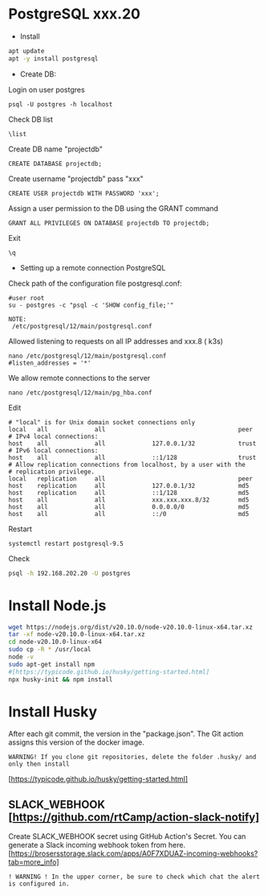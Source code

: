 # PostgreSQL  xxx.20

* Install

```bash
apt update
apt -y install postgresql
```

* Create DB:

Login on user postgres
```
psql -U postgres -h localhost
```
Check DB list
```
\list
```
Create DB name "projectdb"
```
CREATE DATABASE projectdb;
```
Create username "projectdb" pass "xxx"
```
CREATE USER projectdb WITH PASSWORD 'xxx';
```
Assign a user permission to the DB using the GRANT command
```
GRANT ALL PRIVILEGES ON DATABASE projectdb TO projectdb;
```
Exit
```
\q
```


* Setting up a remote connection PostgreSQL

Check path of the configuration file postgresql.conf:

```
#user root
su - postgres -c "psql -c 'SHOW config_file;'"
```
```
NOTE:
 /etc/postgresql/12/main/postgresql.conf

```
Allowed listening to requests on all IP addresses and xxx.8 ( k3s)
```
nano /etc/postgresql/12/main/postgresql.conf
#listen_addresses = '*'
```
We allow remote connections to the server
```
nano /etc/postgresql/12/main/pg_hba.conf
```

Edit
```
# "local" is for Unix domain socket connections only
local   all             all                                     peer
# IPv4 local connections:
host    all             all             127.0.0.1/32            trust
# IPv6 local connections:
host    all             all             ::1/128                 trust
# Allow replication connections from localhost, by a user with the
# replication privilege.
local   replication     all                                     peer
host    replication     all             127.0.0.1/32            md5
host    replication     all             ::1/128                 md5
host    all             all             xxx.xxx.xxx.8/32        md5
host    all             all             0.0.0.0/0               md5
host    all             all             ::/0                    md5
```

Restart
```
systemctl restart postgresql-9.5
```

Check
```bash
psql -h 192.168.202.20 -U postgres
```

# Install Node.js

```bash
wget https://nodejs.org/dist/v20.10.0/node-v20.10.0-linux-x64.tar.xz
tar -xf node-v20.10.0-linux-x64.tar.xz
cd node-v20.10.0-linux-x64
sudo cp -R * /usr/local
node -v
sudo apt-get install npm 
#[https://typicode.github.io/husky/getting-started.html]
npx husky-init && npm install
```

# Install Husky

After each git commit, the version in the "package.json". The Git action assigns this version of the docker image.

```
WARNING! If you clone git repositories, delete the folder .husky/ and only then install
```
[https://typicode.github.io/husky/getting-started.html]


## SLACK_WEBHOOK   [https://github.com/rtCamp/action-slack-notify]

Create SLACK_WEBHOOK secret using GitHub Action's Secret. You can generate a Slack incoming webhook token from here.
[https://brosersstorage.slack.com/apps/A0F7XDUAZ-incoming-webhooks?tab=more_info]

```
! WARNING ! In the upper corner, be sure to check which chat the alert is configured in.
```
